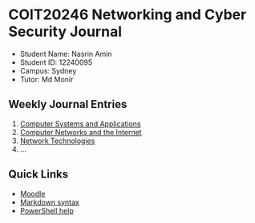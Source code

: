 # COIT20246 Networking and Cyber Security Journal

- Student Name: Nasrin Amin
- Student ID: 12240095
- Campus: Sydney
- Tutor: Md Monir 

## Weekly Journal Entries
1. [Computer Systems and Applications](./week01.md)
1. [Computer Networks and the Internet](./week02.md)
1. [Network Technologies](./week03.md)
1. ...

## Quick Links
- [Moodle](https://moodle.cqu.edu.au/course/view.php?id=63389)
- [Markdown syntax](https://docs.github.com/en/get-started/writing-on-github/getting-started-with-writing-and-formatting-on-github/basic-writing-and-formatting-syntax)
- [PowerShell help](https://learn.microsoft.com/en-us/powershell/)
